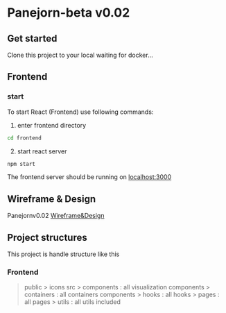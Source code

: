 # Panejorn-beta v0.02

## Get started
Clone this project to your local
waiting for docker...

## Frontend
### start
To start React (Frontend) use following commands:
1. enter frontend directory     


```sh
cd frontend
```


2. start react server            



```sh
npm start
```

The frontend server should be running on [localhost:3000](https://localhost:3000)

## Wireframe & Design
Panejornv0.02 [Wireframe&Design](https://www.figma.com/file/V1ouHFM6acG9L1xGNmbxZf/Panejorn-app-ver0.2?node-id=0%3A1)


## Project structures

This project is handle structure like this

### Frontend
> public
    > icons
> src
    > components : all visualization components
    > containers : all containers components
    > hooks : all hooks 
    > pages : all pages
    > utils : all utils included
